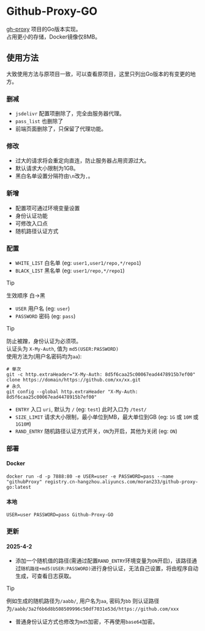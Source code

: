 # Github-Proxy-GO

[gh-proxy](https://github.com/hunshcn/gh-proxy) 项目的Go版本实现。  
占用更小的存储，Docker镜像仅8MB。

## 使用方法
大致使用方法与原项目一致，可以查看原项目，这里只列出Go版本的有变更的地方。  
### 删减
+ `jsdelivr` 配置项删除了，完全由服务器代理。
+ `pass_list` 也删除了
+ 前端页面删除了，只保留了代理功能。
### 修改
+ 过大的请求将会重定向直连，防止服务器占用资源过大。
+ 默认请求大小限制为1GB。
+ 黑白名单设置分隔符由`\n`改为`,`。
### 新增
+ 配置项可通过环境变量设置
+ 身份认证功能
+ 可修改入口点
+ 随机路径认证方式
### 配置
+ `WHITE_LIST` 白名单 (eg: `user1,user1/repo,*/repo1`)
+ `BLACK_LIST` 黑名单 (eg: `user1/repo,*/repo1`)  
> [!TIP]  
>   生效顺序 白->黑
+ `USER` 用户名 (eg: `user`)
+ `PASSWORD` 密码 (eg: `pass`)  
> [!TIP]  
>   防止被蹭，身份认证为必须项。  
>   认证头为 `X-My-Auth`, 值为 `md5(USER:PASSWORD)`  
>   使用方法为(用户名密码均为`aa`):  
>   ```shell
>   # 单次  
>   git -c http.extraHeader="X-My-Auth: 8d5f6caa25c00067ead4478915b7ef00" clone https://domain/https://github.com/xx/xx.git  
>   # 永久  
>   git config --global http.extraHeader "X-My-Auth: 8d5f6caa25c00067ead4478915b7ef00"
> ```
+ `ENTRY` 入口 `uri`, 默认为 `/` (eg: `test`) 此时入口为 `/test/`
+ `SIZE_LIMIT` 请求大小限制，最小单位到MB，最大单位到GB (eg: `1G` 或 `10M` 或 `1G10M`)
+ `RAND_ENTRY` 随机路径认证方式开关，`ON`为开启，其他为关闭 (eg: `ON`)
### 部署
#### Docker
```shell
docker run -d -p 7888:80 -e USER=user -e PASSWORD=pass --name "githubProxy" registry.cn-hangzhou.aliyuncs.com/moran233/github-proxy-go:latest
```
#### 本地
```shell
USER=user PASSWORD=pass Github-Proxy-GO
```
### 更新
#### 2025-4-2
+ 添加一个随机值的路径(需通过配置`RAND_ENTRY`环境变量为`ON`开启)，该路径通过`随机路径+md5(USER:PASSWORD)`进行身份认证，无法自己设置，将由程序自动生成，可查看日志获取。
> [!TIP]  
>   例如生成的随机路径为`/aabb/`, 用户名为`aa`, 密码为`bb`
>   则认证路径为`/aabb/3a2f6b6d8b508509996c50df7031e53d/https://github.com/xxx`
+ 普通身份认证方式也修改为`md5`加密，不再使用`base64`加密。